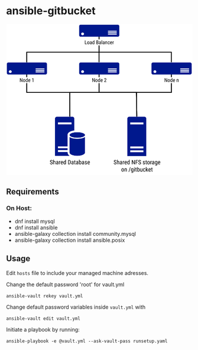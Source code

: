 # ansible-gitbucket

<p align="center">
  <img src="images/diagram.svg" />
</p>

## Requirements
### On Host:
* dnf install mysql
* dnf install ansible
* ansible-galaxy collection install community.mysql
* ansible-galaxy collection install ansible.posix

## Usage
Edit `hosts` file to include your managed machine adresses. 

Сhange the default password 'root' for vault.yml
```
ansible-vault rekey vault.yml
```

Change default password variables inside `vault.yml` with
```
ansible-vault edit vault.yml
```

Initiate a playbook by running:
```
ansible-playbook -e @vault.yml --ask-vault-pass runsetup.yaml
```

